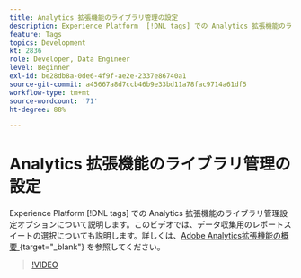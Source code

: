 ```yaml
---
title: Analytics 拡張機能のライブラリ管理の設定
description: Experience Platform  [!DNL tags] での Analytics 拡張機能のライブラリ管理設定オプションについて説明します。このビデオでは、データ収集用のレポートスイートの選択についても説明します。
feature: Tags
topics: Development
kt: 2836
role: Developer, Data Engineer
level: Beginner
exl-id: be28db8a-0de6-4f9f-ae2e-2337e86740a1
source-git-commit: a45667a8d7ccb46b9e33bd11a78fac9714a61df5
workflow-type: tm+mt
source-wordcount: '71'
ht-degree: 88%

---
```


# Analytics 拡張機能のライブラリ管理の設定

Experience Platform [!DNL tags] での Analytics 拡張機能のライブラリ管理設定オプションについて説明します。このビデオでは、データ収集用のレポートスイートの選択についても説明します。詳しくは、[Adobe Analytics拡張機能の概要 &#x200B;](https://experienceleague.adobe.com/docs/experience-platform/tags/extensions/client/analytics/overview.html?lang=ja){target="_blank"} を参照してください。

>[!VIDEO](https://video.tv.adobe.com/v/27092/?quality=12&learn=on)
